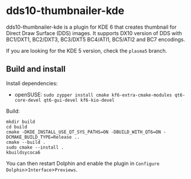 # dds10-thumbnailer-kde

dds10-thumbnailer-kde is a plugin for KDE 6 that creates thumbnail for Direct 
Draw Surface (DDS) images. It supports DX10 version of DDS with BC1/DXT1, 
BC2/DXT3, BC3/DXT5 BC4/ATI1, BC5/ATI2 and BC7 encodings.

If you are looking for the KDE 5 version, check the `plasma5` branch.

## Build and install

Install dependencies:

 - openSUSE: `sudo zypper install cmake kf6-extra-cmake-modules qt6-core-devel qt6-gui-devel kf6-kio-devel`

Build:

```
mkdir build
cd build
cmake -DKDE_INSTALL_USE_QT_SYS_PATHS=ON -DBUILD_WITH_QT6=ON -DCMAKE_BUILD_TYPE=Release ..
cmake --build .
sudo cmake --install .
kbuildsycoca6
```

You can then restart Dolphin and enable the plugin in `Configure Dolphin`>`Interface`>`Previews`.
